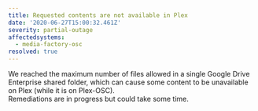 ```yaml
---
title: Requested contents are not available in Plex
date: '2020-06-27T15:00:32.461Z'
severity: partial-outage
affectedsystems:
  - media-factory-osc
resolved: true
---
```

We reached the maximum number of files allowed in a single Google Drive Enterprise shared folder, which can cause some content to be unavailable on Plex (while it is on Plex-OSC).  
Remediations are in progress but could take some time.

<!--- language code: en -->

